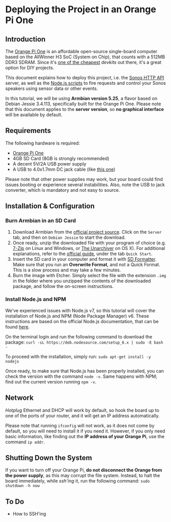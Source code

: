 # Deploying the Project in an Orange Pi One

## Introduction

The [Orange Pi One](http://www.orangepi.org/orangepione/) is an affordable open-source single-board computer based on the AllWinner H3 SoC (System on Chip), that counts with a 512MB DDR3 SDRAM. Since it's [one of the cheapest](https://www.aliexpress.com/store/product/Orange-Pi-One-ubuntu-linux-and-android-mini-PC-Beyond-and-Compatible-with-Raspberry-Pi-2/1553371_32603308880.html) *devkits* out there, it's a great option for DIY projects.

This document explains how to deploy this project, i.e. the [Sonos HTTP API](https://github.com/jishi/node-sonos-http-api) server, as well as the [Node.js scripts](./nodejs-scripts) to fire requests and control your Sonos speakers using sensor data or other events.

In this tutorial, we will be using **Armbian version 5.25**, a flavor based on Debian Jessie 3.4.113, specifically built for the Orange Pi One. Please note that this document applies to the **server version**, so **no graphical interface** will be available by default.

## Requirements

The following hardware is required:

* [Orange Pi One](https://www.aliexpress.com/store/product/Orange-Pi-One-ubuntu-linux-and-android-mini-PC-Beyond-and-Compatible-with-Raspberry-Pi-2/1553371_32603308880.html)
* 4GB SD Card (8GB is strongly recommended)
* A decent 5V/2A USB power supply
* A USB to 4.0x1.7mm DC jack cable (like [this one](http://tinkersphere.com/power/1746-orange-pi-power-cable-usb.html))

Please note that other power supplies may work, but your board could find issues booting or experience several instabilities. Also, note the USB to jack converter, which is mandatory and not easy to source.

## Installation & Configuration

### Burn Armbian in an SD Card

1. Download Armbian from the [official project source](https://www.armbian.com/orange-pi-one/). Click on the `Server` tab, and then on `Debian Jessie` to start the download.
2. Once ready, unzip the downloaded file with your program of choice (e.g. [7-Zip](http://www.7-zip.org) on Linux and Windows, or [The Unarchiver](https://itunes.apple.com/us/app/the-unarchiver/id425424353?mt=12) on OS X). For additional explanations, refer to the [official guide](https://www.armbian.com/orange-pi-one/), under the tab `Quick Start`.
3. Insert the SD card in your computer and format it with [SD Formatter](https://www.sdcard.org/downloads/formatter_4/). Make sure that you run an **Overwrite Format**, and not a Quick Format. This is a slow process and may take a few minutes.
4. Burn the image with Etcher. Simply select the file with the extension `.img` in the folder where you unzipped the contents of the downloaded package, and follow the on-screen instructions.

### Install Node.js and NPM

We've experienced issues with Node.js v7, so this tutorial will cover the installation of Node.js and NPM (Node Package Manager) v6. These instructions are based on the official Node.js documentation, that can be found [here](https://nodejs.org/en/download/package-manager/#debian-and-ubuntu-based-linux-distributions).

On the terminal login and run the following command to download the package:
`curl -sL https://deb.nodesource.com/setup_6.x | sudo -E bash -`

To proceed with the installation, simply run:
`sudo apt-get install -y nodejs`

Once ready, to make sure that Node.js has been properly installed, you can check the version with the command `node -v`. Same happens with NPM; find out the current version running `npm -v`.

## Network

*Hotplug* Ethernet and DHCP will work by default, so hook the board up to one of the ports of your router, and it will get an IP address automatically.

Please note that running `ifconfig` will not work, as it does not come by default, so you will need to install it if you need it. However, if you only need basic information, like finding out the **IP address of your Orange Pi**, use the command `ip addr`.

## Shutting Down the System

If you want to turn off your Orange Pi, **do not disconnect the Orange from the power supply**, as this may corrupt the file system. Instead, to halt the board immediately, while *ssh'ing* it, run the following command:
`sudo shutdown -h now`

## To Do

* How to SSH'ing